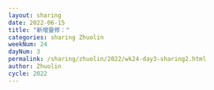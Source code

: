 ```yaml
---
layout: sharing
date: 2022-06-15
title: "新增靈修："
categories: sharing Zhuolin
weekNum: 24
dayNum: 3
permalink: /sharing/zhuolin/2022/wk24-day3-sharing2.html
author: Zhuolin
cycle: 2022
---  
```

